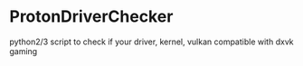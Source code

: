# ProtonDriverChecker

python2/3 script to check if your driver, kernel, vulkan compatible with dxvk gaming